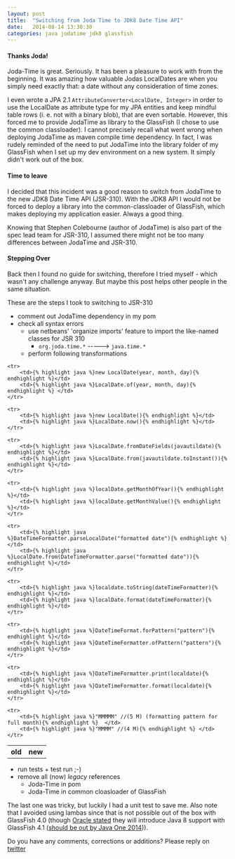 ```yaml
---
layout: post
title:  "Switching from Joda Time to JDK8 Date Time API"
date:   2014-08-14 13:30:30
categories: java jodatime jdk8 glassfish
---
```


#### Thanks Joda!
Joda-Time is great. Seriously. It has been a pleasure to work with from the beginning. It was amazing how valuable Jodas LocalDates are when you
simply need exactly that: a date without any consideration of time zones.

I even wrote a JPA 2.1 `AttributeConverter<LocalDate, Integer>` in order to use the LocalDate as attribute type for my JPA entities and keep mindful table rows
(i. e. not with a binary blob), that are even sortable. However, this forced me to provide JodaTime as library to the GlassFish (I chose to use the common classloader).
I cannot precisely recall what went wrong when deploying JodaTime as maven compile time dependency. In fact, I was rudely reminded of the need to put
JodaTime into the library folder of my GlassFish when I set up my dev environment on a new system. It simply didn't work out of the box.

#### Time to leave
I decided that this incident was a good reason to switch from JodaTime to the new JDK8 Date Time API (JSR-310). With the JDK8 API I would not be forced to deploy a library into the common-classloader of GlassFish, which makes deploying my application easier. Always a good thing.

Knowing that Stephen Colebourne (author of JodaTime) is also part of the spec lead team for JSR-310, I assumed there might not be too many differences between JodaTime and JSR-310.

#### Stepping Over
Back then I found no guide for switching, therefore I tried myself - which wasn't any challenge anyway. But maybe this post helps other people in the same situation.

These are the steps I took to switching to JSR-310

- comment out JodaTime dependency in my pom
- check all syntax errors
  - use netbeans' 'organize imports' feature to import the like-named classes for JSR 310
    -  `org.joda.time.*` -----> `java.time.*`
  - perform following transformations

<table id="conversion-table">
    <tr>
        <th>old</th>
        <th>new</th>
    </tr>

    <tr>
        <td>{% highlight java %}new LocalDate(year, month, day){% endhighlight %}</td>
        <td>{% highlight java %}LocalDate.of(year, month, day){% endhighlight %} </td>
    </tr>

    <tr>
        <td>{% highlight java %}new LocalDate(){% endhighlight %}</td>
        <td>{% highlight java %}LocalDate.now(){% endhighlight %}</td>
    </tr>

    <tr>
        <td>{% highlight java %}LocalDate.fromDateFields(javautildate){% endhighlight %}</td>
        <td>{% highlight java %}LocalDate.from(javautildate.toInstant()){% endhighlight %}</td>
    </tr>

    <tr>
        <td>{% highlight java %}localDate.getMonthOfYear(){% endhighlight %}</td>
        <td>{% highlight java %}localDate.getMonthValue(){% endhighlight %}</td>
    </tr>

    <tr>
        <td>{% highlight java %}DateTimeFormatter.parseLocalDate("formatted date"){% endhighlight %}</td>
        <td>{% highlight java %}LocalDate.from(DateTimeFormatter.parse("formatted date")){% endhighlight %}</td>
    </tr>

    <tr>
        <td>{% highlight java %}localdate.toString(dateTimeFormatter){% endhighlight %}</td>
        <td>{% highlight java %}localDate.format(dateTimeFormatter){% endhighlight %}</td>
    </tr>

    <tr>
        <td>{% highlight java %}DateTimeFormat.forPattern("pattern"){% endhighlight %}</td>
        <td>{% highlight java %}DateTimeFormatter.ofPattern("pattern"){% endhighlight %}</td>
    </tr>

    <tr>
        <td>{% highlight java %}DateTimeFormatter.print(localdate){% endhighlight %}</td>
        <td>{% highlight java %}DateTimeFormatter.format(localdate){% endhighlight %}</td>
    </tr>

    <tr>
        <td>{% highlight java %}"MMMMM" //(5 M) (formatting pattern for full month){% endhighlight %}  </td>
        <td>{% highlight java %}"MMMM" //(4 M){% endhighlight %} </td>
    </tr>
</table>

- run tests + test run ;-)
- remove all (now) *legacy* references
    - Joda-Time in pom
    - Joda-Time in common cloasloader of GlassFish


The last one was tricky, but luckily I had a unit test to save me. Also note that I avoided using lambas since that is not possible out of the box with GlassFish 4.0 (though [Oracle stated][1] they will introduce Java 8 support with GlassFish 4.1 ([should be out by Java One 2014][2])).

Do you have any comments, corrections or additions? Please reply on [twitter][3]

[1]: https://blogs.oracle.com/theaquarium/entry/spotlight_on_glassfish_4_1
[2]: https://blogs.oracle.com/theaquarium/entry/glassfish_4_0_1_update
[3]: https://twitter.com/OliverMilke/status/499912971238518784